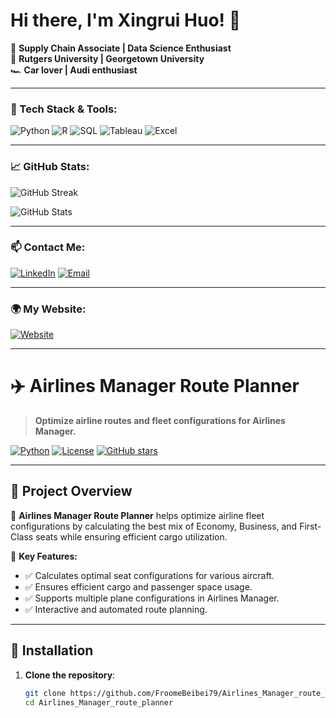 # Hi there, I'm Xingrui Huo! 👋

🚀 **Supply Chain Associate | Data Science Enthusiast**  
📍 **Rutgers University | Georgetown University**  
🏎 **Car lover | Audi enthusiast**  

---

### 🔧 Tech Stack & Tools:
![Python](https://img.shields.io/badge/Python-FFD43B?style=for-the-badge&logo=python&logoColor=blue)
![R](https://img.shields.io/badge/R-276DC3?style=for-the-badge&logo=r&logoColor=white)
![SQL](https://img.shields.io/badge/SQL-4479A1?style=for-the-badge&logo=postgresql&logoColor=white)
![Tableau](https://img.shields.io/badge/Tableau-E97627?style=for-the-badge&logo=Tableau&logoColor=white)
![Excel](https://img.shields.io/badge/Microsoft_Excel-217346?style=for-the-badge&logo=microsoft-excel&logoColor=white)

---

### 📈 GitHub Stats:
![GitHub Streak](https://github-readme-streak-stats.herokuapp.com/?user=froomebeibei79&theme=tokyonight)

![GitHub Stats](https://github-readme-stats.vercel.app/api?username=froomebeibei79&show_icons=true&theme=tokyonight)

---

### 📫 Contact Me:
[![LinkedIn](https://img.shields.io/badge/LinkedIn-0077B5?style=for-the-badge&logo=linkedin&logoColor=white)](https://www.linkedin.com/in/xingrui-huo-394b51204/)
[![Email](https://img.shields.io/badge/Email-D14836?style=for-the-badge&logo=gmail&logoColor=white)](mailto:froomehuo@gmail.com)

---
### 🌍 My Website:
[![Website](https://img.shields.io/badge/Website-Visit%20Now-0A66C2?style=for-the-badge&logo=google-chrome&logoColor=white)](https://xingrui74froome.georgetown.domains/_site/index.html)

---
# ✈️ Airlines Manager Route Planner
> **Optimize airline routes and fleet configurations for Airlines Manager.**

[![Python](https://img.shields.io/badge/Python-3.8%2B-blue)](https://www.python.org/)
[![License](https://img.shields.io/github/license/FroomeBeibei79/Airlines_Manager_route_planner)](LICENSE)
[![GitHub stars](https://img.shields.io/github/stars/FroomeBeibei79/Airlines_Manager_route_planner?style=social)](https://github.com/FroomeBeibei79/Airlines_Manager_route_planner/stargazers)

---

## 📌 **Project Overview**
🚀 **Airlines Manager Route Planner** helps optimize airline fleet configurations by calculating the best mix of Economy, Business, and First-Class seats while ensuring efficient cargo utilization.

🎯 **Key Features:**
- ✅ Calculates optimal seat configurations for various aircraft.
- ✅ Ensures efficient cargo and passenger space usage.
- ✅ Supports multiple plane configurations in Airlines Manager.
- ✅ Interactive and automated route planning.

---

## 🔧 **Installation**
1. **Clone the repository**:
   ```bash
   git clone https://github.com/FroomeBeibei79/Airlines_Manager_route_planner.git
   cd Airlines_Manager_route_planner

